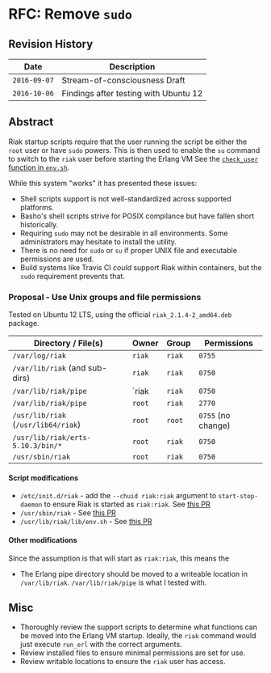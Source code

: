 # RFC: Remove `sudo`

## Revision History

Date         | Description
-------------|------------------------------
`2016-09-07` | Stream-of-consciousness Draft
`2016-10-06` | Findings after testing with Ubuntu 12

## Abstract

Riak startup scripts require that the user running the script be either the `root` user or have `sudo` powers. This is then used to enable the `su` command to switch to the `riak` user before starting the Erlang VM See the [`check_user` function in `env.sh`](https://github.com/basho/node_package/blob/develop/priv/base/env.sh#L220-L248).

While this system "works" it has presented these issues:

* Shell scripts support is not well-standardized across supported platforms.
* Basho's shell scripts strive for POSIX compilance but have fallen short historically.
* Requiring `sudo` may not be desirable in all environments. Some administrators may hesitate to install the utility.
* There is no need for `sudo` or `su` if proper UNIX file and executable permissions are used.
* Build systems like Travis CI *could* support Riak within containers, but the `sudo` requirement prevents that.

### Proposal - Use Unix groups and file permissions

Tested on Ubuntu 12 LTS, using the official `riak_2.1.4-2_amd64.deb` package.

Directory / File(s)                 | Owner  | Group  | Permissions
------------------------------------|--------|--------|-------------------
`/var/log/riak`                     | `riak` | `riak` | `0755`
`/var/lib/riak` (and sub-dirs)      | `riak` | `riak` | `0750`
`/var/lib/riak/pipe`                | `riak  | `riak` | `0750`
`/var/lib/riak/pipe`                | `root` | `riak` | `2770`
`/usr/lib/riak` (`/usr/lib64/riak`) | `root` | `root` | `0755` (no change)
`/usr/lib/riak/erts-5.10.3/bin/*`   | `root` | `riak` | `0750`
`/usr/sbin/riak`                    | `root` | `riak` | `0750`

#### Script modifications

* `/etc/init.d/riak` - add the `--chuid riak:riak` argument to `start-stop-daemon` to ensure Riak is started as `riak:riak`. See [this PR](https://github.com/basho/node_package/pull/209)
* `/usr/sbin/riak` - See [this PR](https://github.com/basho/node_package/pull/209)
* `/usr/lib/riak/lib/env.sh` - See [this PR](https://github.com/basho/node_package/pull/209)

#### Other modifications
Since the assumption is that  will start as `riak:riak`, this means the 

* The Erlang pipe directory should be moved to a writeable location in `/var/lib/riak`. `/var/lib/riak/pipe` is what I tested with.

## Misc

* Thoroughly review the support scripts to determine what functions can be moved into the Erlang VM startup. Ideally, the `riak` command would just execute `run_erl` with the correct arguments.
* Review installed files to ensure minimal permissions are set for use.
* Review writable locations to ensure the `riak` user has access.
